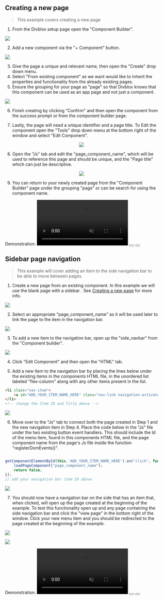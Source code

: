 ## Creating a new page
>This example covers creating a new page

1. From the Divblox setup page open the "Component Builder".
 <p align="left">
  <img  src=_media/_screenshots/example-page-create3.png>
</p>

2. Add a new component via the "+ Component" button.

 <p align="left">
  <img  src=_media/_screenshots/example-page-create4.png>
</p>

3. Give the page a unique and relevant name, then open the "Create" drop down menu.
4. Select "From existing component" as we want would like to inherit the properties and functionality from the already existing pages.
5. Ensure the grouping for your page as "page" so that Divblox knows that this component can be used as an app page and not just a component. 

 <p align="left">
  <img  src=_media/_screenshots/example-page-create5.png>
</p>

6. Finish creating by clicking "Confirm" and then open the component from the success prompt or from the component builder page.

7. Lastly, the page will need a unique identifier and a page title. To Edit the component open the "Tools" drop down menu at the bottom right of the window and select "Edit Component".

 <p align="center">
  <img  src=_media/_screenshots/example-page-create2.png>
</p>

8. Open the "Js" tab and edit the "page_component_name", which will be used to reference this page and should be unique, and the "Page title" which can just be descriptive.

 <p align="center">
  <img  src=_media/_screenshots/example-page-create1.png>
</p>
 
9. You can return to your newly created page from the "Component Builder" page under the grouping "page" or can be search for using the component name.

Demonstration:
<video id="examplePageCreateVid" muted="" playsinline="" preload="auto" autoplay>
  <source src="_videos/example-page-create-vid1.webm" type="video/webm">
  Video is not supported
</video>
<button onclick="replayVideo('examplePageCreateVid')" type="button" class="video-control-button">
<i class="fa fa-repeat"></i>
</button>
<button onclick="fullScreenVideo('examplePageCreateVid')" type="button" class="video-control-button">
<i class="fa fa-expand"></i>
</button>

## Sidebar page navigation
>This example will cover adding an item to the side navigation bar to be able to move between pages.

1. Create a new page from an existing component. In this example we will use the blank page with a sidebar . See [Creating a new page](#creating-a-new-page) for more info.

 <p align="left">
  <img  src=_media/_screenshots/example-page-navigation1.png>
</p>

2. Select an appropriate "page_component_name" as it will be used later to link the page to the item in the navigation bar.

<p align="left">
  <img  src=_media/_screenshots/example-page-navigation7.png>
</p>


3. To add a new item to the navigation bar, open up the "side_navbar" from the "Component builder".

<p align="left">
  <img  src=_media/_screenshots/example-page-navigation2.png>
</p>

4. Click "Edit Component" and then open the "HTML" tab.

5. Add a new item to the navigation bar by placing the lines below under the existing items in the components HTML file, in the unordered list labeled "flex-column" along with any other items present in the list.

```html
<li class="nav-item">
    <a id="ADD_YOUR_ITEM_NAME_HERE" class="nav-link navigation-activate-on-item3" href="#"><i class="fa fa-link" aria-hidden="true"></i><br/>ADD YOUR ITEM TILE HERE</a>
</li> 
<!-- change the Item ID and Title above -->

```
<p align="left">
  <img  src=_media/_screenshots/example-page-navigation3.png>
</p>

6. Move over to the "Js" tab to connect both the page created in Step 1 and the new navigation item in Step 4. Place the code below in the "Js" file under the two existing button event handlers. This should include the Id of the menu item, found in this components HTML file, and the page component name from the page's Js file inside the function "registerDomEvents()". 

```javascript

getComponentElementById(this,'ADD_YOUR_ITEM_NAME_HERE').on("click", function () {
    loadPageComponent("page_component_name");
    return false;
});
// add your navigation bar item ID above

```

<p align="left">
  <img  src=_media/_screenshots/example-page-navigation4.png>
</p>

7. You should now have a navigation bar on the side that has an item that, when clicked, will open up the page created at the beginning of the example. To test this functionality open up and any page containing the side navigation bar and click the "view page" in the bottom right of the window. Click your new menu item and you should be redirected to the page created at the beginning  of the example.

<p align="left">
  <img  src=_media/_screenshots/example-page-navigation5.png>
</p>

<p align="left">
  <img  src=_media/_screenshots/example-page-navigation6.png>
</p>



Demonstration:
<video id="examplePageCreateVid" muted="" playsinline="" preload="auto" autoplay>
  <source src="_videos/example-page-sidebar-item-vid1.webm" type="video/webm">
  Video is not supported
</video>
<button onclick="replayVideo('examplePageCreateVid')" type="button" class="video-control-button">
<i class="fa fa-repeat"></i>
</button>
<button onclick="fullScreenVideo('examplePageCreateVid')" type="button" class="video-control-button">
<i class="fa fa-expand"></i>
</button>